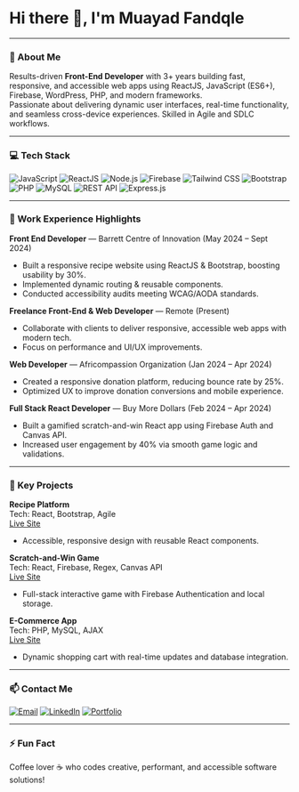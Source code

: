 # Hi there 👋, I'm Muayad Fandqle


---

### 🚀 About Me
Results-driven **Front-End Developer** with 3+ years building fast, responsive, and accessible web apps using ReactJS, JavaScript (ES6+), Firebase, WordPress, PHP, and modern frameworks.  
Passionate about delivering dynamic user interfaces, real-time functionality, and seamless cross-device experiences. Skilled in Agile and SDLC workflows.

---

### 💻 Tech Stack

<p>
  <img alt="JavaScript"/>
  <img alt="ReactJS" src="https://img.shields.io/badge/React-20232A?style=for-the-badge&logo=react&logoColor=61DAFB" />
  <img alt="Node.js" src="https://img.shields.io/badge/Node.js-339933?style=for-the-badge&logo=node.js&logoColor=white" />
  <img alt="Firebase" src="https://img.shields.io/badge/Firebase-FFCA28?style=for-the-badge&logo=firebase&logoColor=black" />
  <img alt="Tailwind CSS" src="https://img.shields.io/badge/Tailwind_CSS-06B6D4?style=for-the-badge&logo=tailwind-css&logoColor=white" />
  <img alt="Bootstrap" src="https://img.shields.io/badge/Bootstrap-7952B3?style=for-the-badge&logo=bootstrap&logoColor=white" />
  <img alt="PHP" src="https://img.shields.io/badge/PHP-777BB4?style=for-the-badge&logo=php&logoColor=white" />
  <img alt="MySQL" src="https://img.shields.io/badge/MySQL-4479A1?style=for-the-badge&logo=mysql&logoColor=white" />
  <img alt="REST API" src="https://img.shields.io/badge/REST_API-0052CC?style=for-the-badge&logo=swagger&logoColor=white" />
  <img alt="Express.js" src="https://img.shields.io/badge/Express.js-000000?style=for-the-badge" />
</p>

---

### 💼 Work Experience Highlights

**Front End Developer** — Barrett Centre of Innovation (May 2024 – Sept 2024)  
- Built a responsive recipe website using ReactJS & Bootstrap, boosting usability by 30%.  
- Implemented dynamic routing & reusable components.  
- Conducted accessibility audits meeting WCAG/AODA standards.

**Freelance Front-End & Web Developer** — Remote (Present)  
- Collaborate with clients to deliver responsive, accessible web apps with modern tech.  
- Focus on performance and UI/UX improvements.

**Web Developer** — Africompassion Organization (Jan 2024 – Apr 2024)  
- Created a responsive donation platform, reducing bounce rate by 25%.  
- Optimized UX to improve donation conversions and mobile experience.

**Full Stack React Developer** — Buy More Dollars (Feb 2024 – Apr 2024)  
- Built a gamified scratch-and-win React app using Firebase Auth and Canvas API.  
- Increased user engagement by 40% via smooth game logic and validations.

---

### 📂 Key Projects

**Recipe Platform**  
Tech: React, Bootstrap, Agile  
[Live Site](https://template.muayadtech.ca)  
- Accessible, responsive design with reusable React components.

**Scratch-and-Win Game**  
Tech: React, Firebase, Regex, Canvas API  
[Live Site](https://buymoredollars.muayadtech.ca)  
- Full-stack interactive game with Firebase Authentication and local storage.

**E-Commerce App**  
Tech: PHP, MySQL, AJAX  
[Live Site](https://easygroceries.muayadtech.ca)  
- Dynamic shopping cart with real-time updates and database integration.

---

### 📫 Contact Me

<p>
  <a href="mailto:moayad_nashwan@yahoo.com"><img alt="Email" src="https://img.shields.io/badge/Email-D14836?style=for-the-badge&logo=gmail&logoColor=white" /></a>
  <a href="https://linkedin.com/in/muayadfandqle"><img alt="LinkedIn" src="https://img.shields.io/badge/LinkedIn-0A66C2?style=for-the-badge&logo=linkedin&logoColor=white" /></a>
  <a href="https://muayadtech.ca"><img alt="Portfolio" src="https://img.shields.io/badge/Portfolio-FF6F61?style=for-the-badge&logo=googlechrome&logoColor=white" /></a>
</p>

---

### ⚡ Fun Fact  
Coffee lover ☕ who codes creative, performant, and accessible software solutions!



